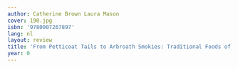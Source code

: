 ```yaml
---
author: Catherine Brown Laura Mason
cover: 190.jpg
isbn: '9780007267897'
lang: nl
layout: review
title: 'From Petticoat Tails to Arbroath Smokies: Traditional Foods of Scotland'
year: 0
---
```


